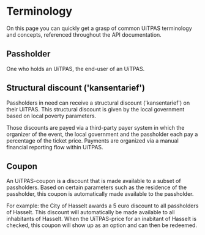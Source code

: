 # Terminology

On this page you can quickly get a grasp of common UiTPAS terminology and concepts, referenced throughout the API documentation.

## Passholder

One who holds an UiTPAS, the end-user of an UiTPAS.

## Structural discount ('kansentarief')

Passholders in need can receive a structural discount ('kansentarief') on their UiTPAS. 
This structural discount is given by the local government based on local poverty parameters. 

Those discounts are payed via a third-party payer system in which the organizer of the event, the local government and the passholder each pay a percentage of the ticket price. Payments are organized via a manual financial reporting flow within UiTPAS.

## Coupon

An UiTPAS-coupon is a discount that is made available to a subset of passholders.
Based on certain parameters such as the residence of the passholder, this coupon is automatically made available to the passholder.

For example: the City of Hasselt awards a 5 euro discount to all passholders of Hasselt.
This discount will automatically be made available to all inhabitants of Hasselt.
When the UiTPAS-price for an inabitant of Hasselt is checked, this coupon will show up as an option and can then be redeemed.

